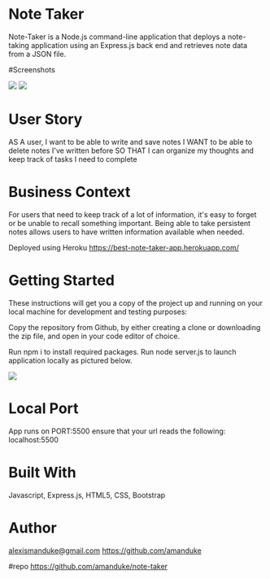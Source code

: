 

# Note Taker
Note-Taker is a Node.js command-line application that deploys a note-taking application using an Express.js back end and retrieves note data from a JSON file.

#Screenshots

![](https://user-images.githubusercontent.com/65379991/96390239-bdefe100-1181-11eb-9ab9-dff6456e89f8.png)
![](https://user-images.githubusercontent.com/65379991/96390243-bfb9a480-1181-11eb-89fa-6690f0ab1dc8.png)


# User Story
AS A user, I want to be able to write and save notes
I WANT to be able to delete notes I've written before
SO THAT I can organize my thoughts and keep track of tasks I need to complete

# Business Context
For users that need to keep track of a lot of information, it's easy to forget or be unable to recall something important. Being able to take persistent notes allows users to have written information available when needed.

Deployed using Heroku https://best-note-taker-app.herokuapp.com/

# Getting Started
These instructions will get you a copy of the project up and running on your local machine for development and testing purposes: 

Copy the repository from Github, by either creating a clone or downloading the zip file, and open in your code editor of choice. 

Run npm i to install required packages. 
Run node server.js to launch application locally as pictured below. 

![](https://user-images.githubusercontent.com/65379991/96390239-bdefe100-1181-11eb-9ab9-dff6456e89f8.png)


# Local Port
App runs on PORT:5500 ensure that your url reads the following: localhost:5500


# Built With
Javascript, Express.js, HTML5, CSS, Bootstrap

# Author
alexismanduke@gmail.com https://github.com/amanduke

#repo https://github.com/amanduke/note-taker



